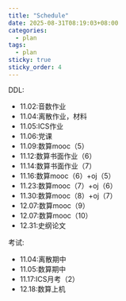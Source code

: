 ```yaml
---
title: "Schedule"
date: 2025-08-31T08:19:03+08:00
categories:
  - plan
tags:
  - plan
sticky: true
sticky_order: 4
---
```


DDL:

+ 11.02:音数作业
+ 11.04:离散作业，材料
+ 11.05:ICS作业
+ 11.06:党课
+ 11.09:数算mooc（5）
+ 11.12:数算书面作业（6）
+ 11.14:数算书面作业（7）
+ 11.16:数算mooc（6）+oj（5）
+ 11.23:数算mooc（7）+oj（6）
+ 11.30:数算mooc（8）+oj（7）
+ 12.07:数算mooc（9）
+ 12.07:数算mooc（10）
+ 12.31:史纲论文


考试:

+ 11.04:离散期中
+ 11.05:数算期中
+ 11.17:ICS月考（2）
+ 12.18:数算上机

